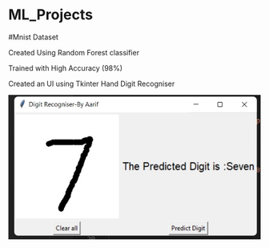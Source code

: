 # ML_Projects
#Mnist Dataset

Created Using Random Forest classifier

Trained with High Accuracy (98%)

Created an UI using Tkinter Hand Digit Recogniser

![alt text](https://github.com/Aarifmedharsha/ML_Projects/blob/main/Tkinter%20View.jpeg)
